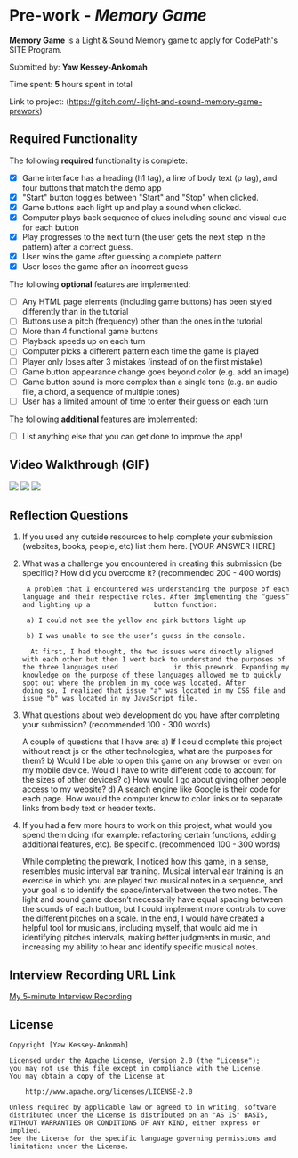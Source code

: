 # Pre-work - *Memory Game*

**Memory Game** is a Light & Sound Memory game to apply for CodePath's SITE Program. 

Submitted by: **Yaw Kessey-Ankomah**

Time spent: **5** hours spent in total

Link to project: (https://glitch.com/~light-and-sound-memory-game-prework)

## Required Functionality

The following **required** functionality is complete:

* [x] Game interface has a heading (h1 tag), a line of body text (p tag), and four buttons that match the demo app
* [x] "Start" button toggles between "Start" and "Stop" when clicked. 
* [x] Game buttons each light up and play a sound when clicked. 
* [x] Computer plays back sequence of clues including sound and visual cue for each button
* [x] Play progresses to the next turn (the user gets the next step in the pattern) after a correct guess. 
* [x] User wins the game after guessing a complete pattern
* [x] User loses the game after an incorrect guess

The following **optional** features are implemented:

* [ ] Any HTML page elements (including game buttons) has been styled differently than in the tutorial
* [ ] Buttons use a pitch (frequency) other than the ones in the tutorial
* [ ] More than 4 functional game buttons
* [ ] Playback speeds up on each turn
* [ ] Computer picks a different pattern each time the game is played
* [ ] Player only loses after 3 mistakes (instead of on the first mistake)
* [ ] Game button appearance change goes beyond color (e.g. add an image)
* [ ] Game button sound is more complex than a single tone (e.g. an audio file, a chord, a sequence of multiple tones)
* [ ] User has a limited amount of time to enter their guess on each turn

The following **additional** features are implemented:

- [ ] List anything else that you can get done to improve the app!

## Video Walkthrough (GIF)
![](http://g.recordit.co/Y2SgUFCGq9.gif)
![](http://g.recordit.co/vuOvlc4SVL.gif)
![](http://g.recordit.co/Hs9zQCt4Yl.gif)


## Reflection Questions
1. If you used any outside resources to help complete your submission (websites, books, people, etc) list them here. 
[YOUR ANSWER HERE]

2. What was a challenge you encountered in creating this submission (be specific)? How did you overcome it? (recommended 200 - 400 words) 

        A problem that I encountered was understanding the purpose of each language and their respective roles. After implementing the “guess” and lighting up a                button function:
        
        a) I could not see the yellow and pink buttons light up 
        
        b) I was unable to see the user’s guess in the console. 
        
         At first, I had thought, the two issues were directly aligned with each other but then I went back to understand the purposes of the three languages used              in this prework. Expanding my knowledge on the purpose of these languages allowed me to quickly spot out where the problem in my code was located. After                doing so, I realized that issue "a" was located in my CSS file and issue "b" was located in my JavaScript file. 


3. What questions about web development do you have after completing your submission? (recommended 100 - 300 words) 
   
   A couple of questions that I have are: 
        a) If I could complete this project without react js or the other technologies, what are the purposes for them? 
        b) Would I be able to open this game on any browser or even on my mobile device. Would I have to write different code to account for the sizes of other                 devices? 
        c) How would I go about giving other people access to my website?
        d) A search engine like Google is their code for each page. How would the computer know to color links or to separate links from body text or header texts.


4. If you had a few more hours to work on this project, what would you spend them doing (for example: refactoring certain functions, adding additional features, etc). Be specific. (recommended 100 - 300 words) 
    
    While completing the prework, I noticed how this game, in a sense, resembles music interval ear training. Musical interval ear training is an exercise in which     you are played two musical notes in a sequence, and your goal is to identify the space/interval between the two notes. The light and sound game doesn’t             necessarily have equal spacing between the sounds of each button, but I could implement more controls to cover the different pitches on a scale. In the end, I       would have created a helpful tool for musicians, including myself, that would aid me in identifying pitches intervals, making better judgments in music, and         increasing my ability to hear and identify specific musical notes.



## Interview Recording URL Link

[My 5-minute Interview Recording](your-link-here)


## License

    Copyright [Yaw Kessey-Ankomah]

    Licensed under the Apache License, Version 2.0 (the "License");
    you may not use this file except in compliance with the License.
    You may obtain a copy of the License at

        http://www.apache.org/licenses/LICENSE-2.0

    Unless required by applicable law or agreed to in writing, software
    distributed under the License is distributed on an "AS IS" BASIS,
    WITHOUT WARRANTIES OR CONDITIONS OF ANY KIND, either express or implied.
    See the License for the specific language governing permissions and
    limitations under the License.
